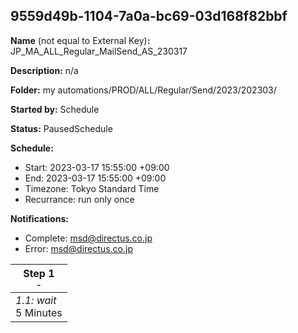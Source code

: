 ## 9559d49b-1104-7a0a-bc69-03d168f82bbf

**Name** (not equal to External Key)**:** JP_MA_ALL_Regular_MailSend_AS_230317

**Description:** n/a

**Folder:** my automations/PROD/ALL/Regular/Send/2023/202303/

**Started by:** Schedule

**Status:** PausedSchedule

**Schedule:**

* Start: 2023-03-17 15:55:00 +09:00
* End: 2023-03-17 15:55:00 +09:00
* Timezone: Tokyo Standard Time
* Recurrance: run only once

**Notifications:**

* Complete: msd@directus.co.jp
* Error: msd@directus.co.jp

| Step 1<br>_<small>-</small>_ |
| --- |
| _1.1: wait_<br>5 Minutes |
